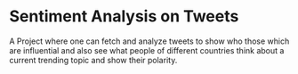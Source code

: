 # Sentiment Analysis on Tweets

A Project where one can fetch and analyze tweets to show who those which are influential and also see what people of different countries think about a current trending topic and show their polarity.

